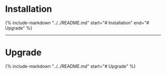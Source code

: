 # Installation

{% include-markdown "../../README.md" start="# Installation" end="# Upgrade" %}

---

# Upgrade

{% include-markdown "../../README.md" start="# Upgrade" %}
